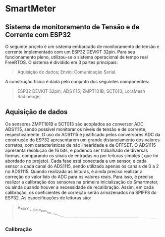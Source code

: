 # SmartMeter
## Sistema de monitoramento de Tensão e de Corrente com ESP32

O seguinte projeto é um sistema embarcado de monitoramento de tensão e corrente implementado com um ESP32 DEVKIT 32pin. Para seu funcionamento pleno, utilizou-se o sistema operacional de tempo real FreeRTOS. O sistema é dividido em 3 partes principais:
> Aquisição de dados;
> Envio;
> Comunicação Serial.

A construção física é dada pelo conjunto dos seguintes componentes:
> ESP32 DEVKIT 32pin;
> ADS1115;
> ZMPT101B;
> SCT013;
> LoraMesh Radioenge;

## Aquisição de dados

Os sensores ZMPT101B e SCT013 são acoplados ao conversor ADC ADS1115, sendo possível monitorar os níveis de tensão e de corrente, respectivamente. O uso do ADS1115 é justificado pelos conversores ADC da construção do ESP32 apresentarem um grande distanciamento dos valores corretos, com características de não linearidade e de OFFSET. O ADS1115 apresenta resolução de 16 bits, e podendo ser trabalhado de diversas formas, comparando os sinais de entradas ou por leituras simples ( que foi abordado no projeto). Cada fase está conectada a um sensor, e cada sensor a cada canal do ADS1115, sendo utilizado apenas os canais de 0 a 2 no ADS1115.
Quando realizada as leituras, é ainda preciso realizar a correção do valor lido do ADC para os valores reais. Para isso, é preciso realizar a calibração dos sensores na primeira inicialização do Smartmeter, ou ainda quando houver a necessidade de recalibração. Assim, em cada calibração, os coeficientes de correção serão armazenados na SPIFFS do ESP32.
As especificações de leituras são:
> V<sub>MAX<sub> = 300 V<sub>RMS<sub>
> I<sub>MIN<sub> = 1 A<sub>RMS<sub>
> I<sub>MAX<sub> = 30 A<sub>RMS<sub>
Antes de indicar o uso da calicação inserida no ESP32, é necessario indicar que a não linearidade, apenas que pequena mas existente, propicia que à faixa de calibração do sensores irá interagir diretamente com a aproximação real da leitura. Em outras palavras, caso realizada a calibração com valores de corrente de 30 A<sub>RMS<sub>, o sensor irá obter os valores mais próximos do real na faixa de 0 à 30 A<sub>RMS<sub> (Lembrando que o mesmo ocorre para o sensor de tensão).

### Calibração
